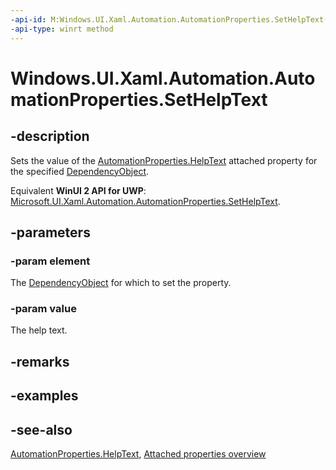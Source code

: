 ```yaml
---
-api-id: M:Windows.UI.Xaml.Automation.AutomationProperties.SetHelpText(Windows.UI.Xaml.DependencyObject,System.String)
-api-type: winrt method
---
```


<!-- Method syntax
public void SetHelpText(Windows.UI.Xaml.DependencyObject element, System.String value)
-->

# Windows.UI.Xaml.Automation.AutomationProperties.SetHelpText

## -description
Sets the value of the [AutomationProperties.HelpText](automationproperties_helptext.md) attached property for the specified [DependencyObject](../windows.ui.xaml/dependencyobject.md).

Equivalent **WinUI 2 API for UWP**: [Microsoft.UI.Xaml.Automation.AutomationProperties.SetHelpText](/windows/winui/api/microsoft.ui.xaml.automation.automationproperties.sethelptext).

## -parameters
### -param element
The [DependencyObject](../windows.ui.xaml/dependencyobject.md) for which to set the property.

### -param value
The help text.

## -remarks

## -examples

## -see-also

[AutomationProperties.HelpText](automationproperties_helptext.md), [Attached properties overview](/windows/uwp/xaml-platform/attached-properties-overview)
